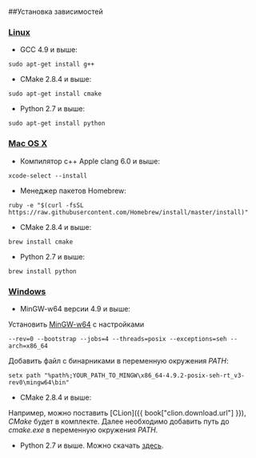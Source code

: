 ##Установка зависимостей
### [Linux](#linux)
- GCC 4.9 и выше:
```
sudo apt-get install g++
```
- CMake 2.8.4 и выше:
```
sudo apt-get install cmake
```
- Python 2.7 и выше:
```
sudo apt-get install python
```

### [Mac OS X](#macosx)
- Компилятор с++ Apple clang 6.0 и выше:
```
xcode-select --install
```
- Менеджер пакетов Homebrew:
```
ruby -e "$(curl -fsSL https://raw.githubusercontent.com/Homebrew/install/master/install)"
```
- CMake 2.8.4 и выше:
```
brew install cmake
```
- Python 2.7 и выше:
```
brew install python
```

### [Windows](#windows)
- MinGW-w64 версии 4.9 и выше:

Установить [MinGW-w64](http://sourceforge.net/projects/mingw-w64/)
с настройками 
```
--rev=0 --bootstrap --jobs=4 --threads=posix --exceptions=seh --arch=x86_64
```
Добавить файл с бинарниками в переменную окружения *PATH*:
```
setx path "%path%;YOUR_PATH_TO_MINGW\x86_64-4.9.2-posix-seh-rt_v3-rev0\mingw64\bin"
```

- CMake 2.8.4 и выше:

Например, можно поставить [CLion]({{ book["clion.download.url"] }}), *CMake* будет в комплекте. Далее необходимо добавить путь до *cmake.exe* в переменную окружения *PATH*.

- Python 2.7 и выше. Можно скачать [здесь]({{book["python.download.url"]}}).
